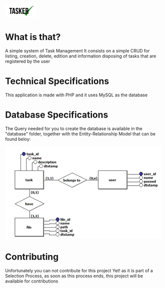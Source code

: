 # ![LOGO](https://github.com/MuriloViviani/tasker/blob/master/img/tasker.png)
# What is that?
A simple system of Task Management
It consists on a simple CRUD for listing, creation, delete, edition and information disposing of tasks that are registered by the user

# Technical Specifications
This application is made with PHP and it uses MySQL as the database

# Database Specifications
The Query needed for you to create the database is available in the "database" folder, together with the Entity-Relationship Model that can be found beloy:

![Database Diagram](https://github.com/MuriloViviani/tasker/blob/master/database/tasker_ERM.jpg)

# Contributing
Unfortunately you can not contribute for this project Yet! as it is part of a Selection Process, as soon as this process ends, this project will be available for contributions
